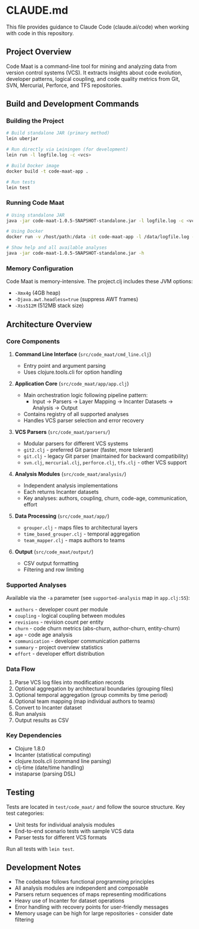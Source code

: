 # CLAUDE.md

This file provides guidance to Claude Code (claude.ai/code) when working with code in this repository.

## Project Overview

Code Maat is a command-line tool for mining and analyzing data from version control systems (VCS). It extracts insights about code evolution, developer patterns, logical coupling, and code quality metrics from Git, SVN, Mercurial, Perforce, and TFS repositories.

## Build and Development Commands

### Building the Project

```bash
# Build standalone JAR (primary method)
lein uberjar

# Run directly via Leiningen (for development)
lein run -l logfile.log -c <vcs>

# Build Docker image
docker build -t code-maat-app .

# Run tests
lein test
```

### Running Code Maat

```bash
# Using standalone JAR
java -jar code-maat-1.0.5-SNAPSHOT-standalone.jar -l logfile.log -c <vcs>

# Using Docker
docker run -v /host/path:/data -it code-maat-app -l /data/logfile.log -c <vcs>

# Show help and all available analyses
java -jar code-maat-1.0.5-SNAPSHOT-standalone.jar -h
```

### Memory Configuration

Code Maat is memory-intensive. The project.clj includes these JVM options:

- `-Xmx4g` (4GB heap)
- `-Djava.awt.headless=true` (suppress AWT frames)
- `-Xss512M` (512MB stack size)

## Architecture Overview

### Core Components

1. **Command Line Interface** (`src/code_maat/cmd_line.clj`)
   - Entry point and argument parsing
   - Uses clojure.tools.cli for option handling

2. **Application Core** (`src/code_maat/app/app.clj`)
   - Main orchestration logic following pipeline pattern:
     - Input → Parsers → Layer Mapping → Incanter Datasets → Analysis → Output
   - Contains registry of all supported analyses
   - Handles VCS parser selection and error recovery

3. **VCS Parsers** (`src/code_maat/parsers/`)
   - Modular parsers for different VCS systems
   - `git2.clj` - preferred Git parser (faster, more tolerant)
   - `git.clj` - legacy Git parser (maintained for backward compatibility)
   - `svn.clj`, `mercurial.clj`, `perforce.clj`, `tfs.clj` - other VCS support

4. **Analysis Modules** (`src/code_maat/analysis/`)
   - Independent analysis implementations
   - Each returns Incanter datasets
   - Key analyses: authors, coupling, churn, code-age, communication, effort

5. **Data Processing** (`src/code_maat/app/`)
   - `grouper.clj` - maps files to architectural layers
   - `time_based_grouper.clj` - temporal aggregation
   - `team_mapper.clj` - maps authors to teams

6. **Output** (`src/code_maat/output/`)
   - CSV output formatting
   - Filtering and row limiting

### Supported Analyses

Available via the `-a` parameter (see `supported-analysis` map in `app.clj:55`):

- `authors` - developer count per module
- `coupling` - logical coupling between modules  
- `revisions` - revision count per entity
- `churn` - code churn metrics (abs-churn, author-churn, entity-churn)
- `age` - code age analysis
- `communication` - developer communication patterns
- `summary` - project overview statistics
- `effort` - developer effort distribution

### Data Flow

1. Parse VCS log files into modification records
2. Optional aggregation by architectural boundaries (grouping files)
3. Optional temporal aggregation (group commits by time period)
4. Optional team mapping (map individual authors to teams)
5. Convert to Incanter dataset
6. Run analysis
7. Output results as CSV

### Key Dependencies

- Clojure 1.8.0
- Incanter (statistical computing)
- clojure.tools.cli (command line parsing)
- clj-time (date/time handling)
- instaparse (parsing DSL)

## Testing

Tests are located in `test/code_maat/` and follow the source structure. Key test categories:

- Unit tests for individual analysis modules
- End-to-end scenario tests with sample VCS data
- Parser tests for different VCS formats

Run all tests with `lein test`.

## Development Notes

- The codebase follows functional programming principles
- All analysis modules are independent and composable  
- Parsers return sequences of maps representing modifications
- Heavy use of Incanter for dataset operations
- Error handling with recovery points for user-friendly messages
- Memory usage can be high for large repositories - consider date filtering
